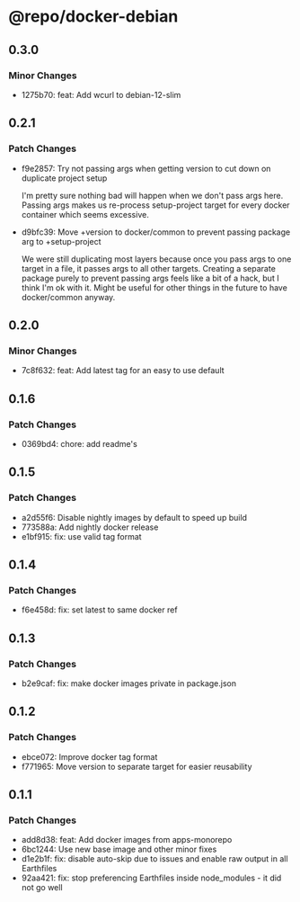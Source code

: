 # @repo/docker-debian

## 0.3.0

### Minor Changes

- 1275b70: feat: Add wcurl to debian-12-slim

## 0.2.1

### Patch Changes

- f9e2857: Try not passing args when getting version to cut down on duplicate project setup

  I'm pretty sure nothing bad will happen when we don't pass args here. Passing args makes us re-process setup-project target for every docker container which seems excessive.

- d9bfc39: Move +version to docker/common to prevent passing package arg to +setup-project

  We were still duplicating most layers because once you pass args to one target in a file, it passes args to all other targets. Creating a separate package purely to prevent passing args feels like a bit of a hack, but I think I'm ok with it. Might be useful for other things in the future to have docker/common anyway.

## 0.2.0

### Minor Changes

- 7c8f632: feat: Add latest tag for an easy to use default

## 0.1.6

### Patch Changes

- 0369bd4: chore: add readme's

## 0.1.5

### Patch Changes

- a2d55f6: Disable nightly images by default to speed up build
- 773588a: Add nightly docker release
- e1bf915: fix: use valid tag format

## 0.1.4

### Patch Changes

- f6e458d: fix: set latest to same docker ref

## 0.1.3

### Patch Changes

- b2e9caf: fix: make docker images private in package.json

## 0.1.2

### Patch Changes

- ebce072: Improve docker tag format
- f771965: Move version to separate target for easier reusability

## 0.1.1

### Patch Changes

- add8d38: feat: Add docker images from apps-monorepo
- 6bc1244: Use new base image and other minor fixes
- d1e2b1f: fix: disable auto-skip due to issues and enable raw output in all Earthfiles
- 92aa421: fix: stop preferencing Earthfiles inside node_modules - it did not go well

